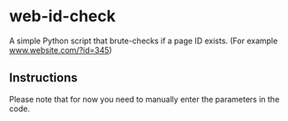 # web-id-check
A simple Python script that brute-checks if a page ID exists. (For example www.website.com/?id=345)

## Instructions
Please note that for now you need to manually enter the parameters in the code.

